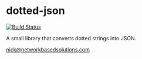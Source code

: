 # dotted-json
[![Build Status](https://travis-ci.com/NBS-LLC/dotted-json.svg?branch=master)](https://travis-ci.com/NBS-LLC/dotted-json)

A small library that converts dotted strings into JSON.

nick@networkbasedsolutions.com
